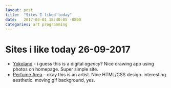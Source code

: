```yaml
---
layout: post
title:  "Sites I liked today"
date:   2017-03-01 18:40:05 -0800
categories: art programming
---
```


# Sites i like today 26-09-2017

* [Yokoland](http://www.yokoland.com/) - i guess this is a digital *agency*? Nice drawing app using photos on homepage. Super simple site.
* [Perfume Area](http://perfume-area.com/) - okay this is an artist. Nice HTML/CSS design. interesting aesthetic. moving gif background, yes.
